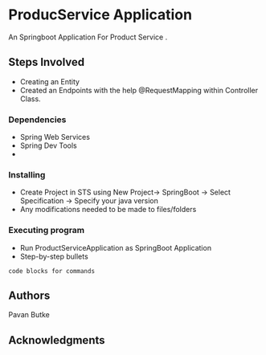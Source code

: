 # ProducService Application

An Springboot Application For Product Service .

## Steps Involved
* Creating an Entity
* Created an Endpoints with the help @RequestMapping within Controller Class.


### Dependencies

* Spring Web Services 
* Spring Dev Tools
* 

### Installing

* Create Project in STS using New Project-> SpringBoot -> Select Specification -> Specify your java version
* Any modifications needed to be made to files/folders

### Executing program

* Run ProductServiceApplication as SpringBoot Application
* Step-by-step bullets
```
code blocks for commands
```




## Authors

Pavan Butke


## Acknowledgments